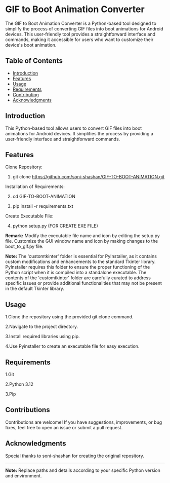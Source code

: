 # GIF to Boot Animation Converter

The GIF to Boot Animation Converter is a Python-based tool designed to simplify the process of converting GIF files into boot animations for Android devices. This user-friendly tool provides a straightforward interface and commands, making it accessible for users who want to customize their device's boot animation.

## Table of Contents
- [Introduction](#introduction)
- [Features](#features)
- [Usage](#usage)
- [Requirements](#requirements)
- [Contributing](#contributing)
- [Acknowledgments](#acknowledgments)

## Introduction

This Python-based tool allows users to convert GIF files into boot animations for Android devices. It simplifies the process by providing a user-friendly interface and straightforward commands.

## Features

Clone Repository:


1. git clone https://github.com/soni-shashan/GIF-TO-BOOT-ANIMATION.git


Installation of Requirements:


2. cd GIF-TO-BOOT-ANIMATION


3. pip install -r requirements.txt


Create Executable File:


4. python setup.py    (FOR CREATE EXE FILE)


**Remark:** Modify the executable file name and icon by editing the setup.py file. Customize the GUI window name and icon by making changes to the boot_to_gif.py file.


**Note:** The 'customtkinter' folder is essential for PyInstaller, as it contains custom modifications and enhancements to the standard Tkinter library. PyInstaller requires this folder to ensure the proper functioning of the Python script when it is compiled into a standalone executable. The contents of the 'customtkinter' folder are carefully curated to address specific issues or provide additional functionalities that may not be present in the default Tkinter library.



## Usage

1.Clone the repository using the provided git clone command.


2.Navigate to the project directory.


3.Install required libraries using pip.


4.Use Pyinstaller to create an executable file for easy execution.

## Requirements

1.Git


2.Python 3.12


3.Pip


## Contributions

Contributions are welcome! If you have suggestions, improvements, or bug fixes, feel free to open an issue or submit a pull request.

## Acknowledgments

Special thanks to soni-shashan for creating the original repository.

---
**Note:** Replace paths and details according to your specific Python version and environment.
